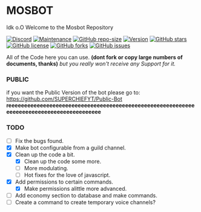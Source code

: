# MOSBOT
Idk o.O
Welcome to the Mosbot Repository

[![Discord](https://img.shields.io/discord/421895390065852425.svg)](https://discord.gg/krXDXEM)
[![Maintenance](https://img.shields.io/maintenance/yes/2018.svg)](https://github.com/license/SUPERCHIEFYT)
[![GitHub repo-size](https://img.shields.io/github/repo-size/badges/shields.svg)](https://github.com/license/SUPERCHIEFYT)
[![Version](https://img.shields.io/badge/Version-0.1.5-green.svg)](https://github.com/license/SUPERCHIEFYT)
[![GitHub stars](https://img.shields.io/github/stars/SUPERCHIEFYT/mosbot.svg)](https://github.com/license/SUPERCHIEFYT)
[![GitHub license](https://img.shields.io/github/license/SUPERCHIEFYT/mosbot.svg)](https://github.com/license/SUPERCHIEFYT)
[![GitHub forks](https://img.shields.io/github/forks/SUPERCHIEFYT/mosbot.svg)](https://github.com/license/SUPERCHIEFYT)
[![GitHub issues](https://img.shields.io/github/issues/SUPERCHIEFYT/mosbot.svg)](https://github.com/license/SUPERCHIEFYT)

All of the Code here you can use. **__(dont fork or copy large numbers of documents, thanks)__** *but you really won't receive any Support for it.*
### PUBLIC
if you want the Public Version of the bot please go to: https://github.com/SUPERCHIEFYT/Public-Bot 
__reeeeeeeeeeeeeeeeeeeeeeeeeeeeeeeeeeeeeeeeeeeeeeeeeeeeeeeeeeeeeeeeeeeeeeeeeeeeeeeeeeeeeeeee__
### TODO

- [ ] Fix the bugs found.
- [x] Make bot configurable from a guild channel.
- [x] Clean up the code a bit.
    - [x] Clean up the code some more.
    - [ ] More modulating.
    - [ ] Hot fixes for the love of javascript.
- [x] Add permissions to certain commands.
    - [x] Make permissions alittle more advanced.
- [ ] Add economy section to database and make commands.
- [ ] Create a command to create temporary voice channels?
